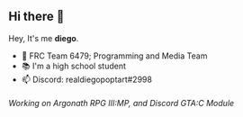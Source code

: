 ## Hi there 👋

Hey, It's me **diego**.


- 🤖 FRC Team 6479; Programming and Media Team
- 📚 I'm a high school student
- 📫 Discord: realdiegopoptart#2998

###### Working on Argonath RPG III:MP, and Discord GTA:C Module
